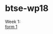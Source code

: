 # btse-wp18
Week 1:<br>
<a href="https://briannatse.github.io/btse-wp18/Assignments/Week_1/form1.html">form 1</a>
